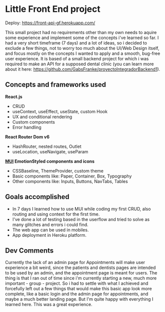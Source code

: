 # Little Front End project

Deploy: https://front-api-gf.herokuapp.com/

This small project had no requirements other than my own needs to aquire some experience and implement some of the concepts i've learned so far. I had a very short timeframe (7 days) and a lot of ideas, so i decided to exclude a few things, not to worry too much about the UI/Web Design itself, and focus mostly on the concepts I wanted to apply and a smooth, bug-free user experience. 
It is based of a small backend project for which i was required to make an API for a supposed dental clinic (you can learn more about it here: https://github.com/GabsFranke/proyectoIntegradorBackend1).


## Concepts and frameworks used

**React.js**
- CRUD
- useContext, useEffect, useState, custom Hook
- UX and conditional rendering
- Custom components
- Error handling

**React Router Dom v6**
- HashRouter, nested routes, Outlet
- useLocation, useNavigate, useParam

**[MUI](https://mui.com/) EmotionStyled components and icons**
- CSSBaseline, ThemeProvider, custom theme
- Basic components like: Paper, Container, Box, Typography
- Other components like: Inputs, Buttons, NavTabs, Tables

## Goals accomplished
+ In 7 days I learned how to use MUI while coding my first CRUD, also routing and using context for the first time. 
+ I've done a lot of testing based in the userflow and tried to solve as many glitches and errors i could find.
+ The web app can be used in mobiles.
+ App deployment in Heroku platform.

## Dev Comments
Currently the lack of an admin page for Appointments will make user experience a bit weird, since the patients and dentists pages are intended to be used by an admin, and the appointment page is meant for users. 
The thing is that I ran out of time since i'm currently starting a new, much more important - group - project. 
So i had to settle with what I achieved and forcefully left out a few things that would make this basic app look more complete, like a basic login and the admin page for appointments, and maybe a much better landing page.
But I'm quite happy with everything I learned here. This was a great experience.
